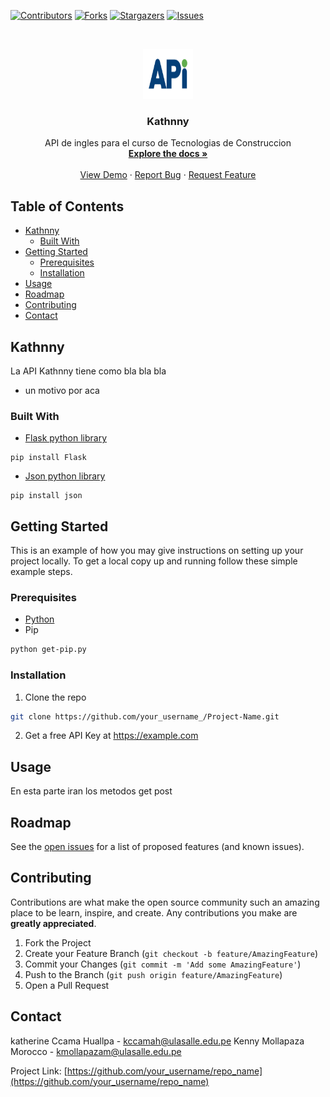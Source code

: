 <!--
*** Thanks for checking out this README Template. If you have a suggestion that would
*** make this better, please fork the repo and create a pull request or simply open
*** an issue with the tag "enhancement".
*** Thanks again! Now go create something AMAZING! :D
-->





<!-- PROJECT SHIELDS -->
<!--
*** I'm using markdown "reference style" links for readability.
*** Reference links are enclosed in brackets [ ] instead of parentheses ( ).
*** See the bottom of this document for the declaration of the reference variables
*** for contributors-url, forks-url, etc. This is an optional, concise syntax you may use.
*** https://www.markdownguide.org/basic-syntax/#reference-style-links
-->
[![Contributors][contributors-shield]][contributors-url]
[![Forks][forks-shield]][forks-url]
[![Stargazers][stars-shield]][stars-url]
[![Issues][issues-shield]][issues-url]



<!-- PROJECT LOGO -->
<br />
<p align="center">
  <a href="https://github.com/kenny181920/TecnologiasConstruccion/tree/master/Proyecto%20Kathnny">
    <img src="Imagenes/logo.png" alt="Logo" width="80" height="80">
  </a>

  <h3 align="center">Kathnny</h3>

  <p align="center">
    API de ingles para el curso de Tecnologias de Construccion
    <br />
    <a href="https://github.com/kenny181920/TecnologiasConstruccion/tree/master/Proyecto%20Kathnny"><strong>Explore the docs »</strong></a>
    <br />
    <br />
    <a href="https://github.com/kenny181920/TecnologiasConstruccion/tree/master/Proyecto%20Kathnny">View Demo</a>
    ·
    <a href="https://github.com/kenny181920/TecnologiasConstruccion/tree/master/Proyecto%20Kathnny/issues">Report Bug</a>
    ·
    <a href="https://github.com/kenny181920/TecnologiasConstruccion/tree/master/Proyecto%20Kathnny/issues">Request Feature</a>
  </p>
</p>



<!-- TABLE OF CONTENTS -->
## Table of Contents

* [Kathnny](#about-the-project)
  * [Built With](#built-with)
* [Getting Started](#getting-started)
  * [Prerequisites](#prerequisites)
  * [Installation](#installation)
* [Usage](#usage)
* [Roadmap](#roadmap)
* [Contributing](#contributing)
* [Contact](#contact)



<!-- ABOUT THE PROJECT -->
## Kathnny

<!--[![Product Name Screen Shot][product-screenshot]](https://example.com)-->

La API Kathnny tiene como bla bla bla
* un motivo por aca

### Built With
* [Flask python library](https://pypi.org/project/Flask/)
```
pip install Flask
```
* [Json python library](https://pypi.org/project/json5/)
```
pip install json
```


<!-- GETTING STARTED -->
## Getting Started

This is an example of how you may give instructions on setting up your project locally.
To get a local copy up and running follow these simple example steps.

### Prerequisites

* [Python](https://www.python.org/)
* Pip
```sh
python get-pip.py
```

### Installation

1. Clone the repo
```sh
git clone https://github.com/your_username_/Project-Name.git
```
2. Get a free API Key at https://example.com

<!-- USAGE EXAMPLES -->
## Usage

En esta parte iran los metodos get post



<!-- ROADMAP -->
## Roadmap

See the [open issues](https://github.com/othneildrew/Best-README-Template/issues) for a list of proposed features (and known issues).



<!-- CONTRIBUTING -->
## Contributing

Contributions are what make the open source community such an amazing place to be learn, inspire, and create. Any contributions you make are **greatly appreciated**.

1. Fork the Project
2. Create your Feature Branch (`git checkout -b feature/AmazingFeature`)
3. Commit your Changes (`git commit -m 'Add some AmazingFeature'`)
4. Push to the Branch (`git push origin feature/AmazingFeature`)
5. Open a Pull Request



<!-- CONTACT -->
## Contact

katherine Ccama Huallpa - kccamah@ulasalle.edu.pe
Kenny Mollapaza Morocco - kmollapazam@ulasalle.edu.pe

Project Link: [https://github.com/your_username/repo_name](https://github.com/your_username/repo_name)



<!-- MARKDOWN LINKS & IMAGES -->
<!-- https://www.markdownguide.org/basic-syntax/#reference-style-links -->
[contributors-shield]: https://img.shields.io/github/contributors/othneildrew/Best-README-Template.svg?style=flat-square
[contributors-url]: https://github.com/othneildrew/Best-README-Template/graphs/contributors
[forks-shield]: https://img.shields.io/github/forks/othneildrew/Best-README-Template.svg?style=flat-square
[forks-url]: https://github.com/othneildrew/Best-README-Template/network/members
[stars-shield]: https://img.shields.io/github/stars/othneildrew/Best-README-Template.svg?style=flat-square
[stars-url]: https://github.com/othneildrew/Best-README-Template/stargazers
[issues-shield]: https://img.shields.io/github/issues/othneildrew/Best-README-Template.svg?style=flat-square
[issues-url]: https://github.com/othneildrew/Best-README-Template/issues
[license-shield]: https://img.shields.io/github/license/othneildrew/Best-README-Template.svg?style=flat-square
[license-url]: https://github.com/othneildrew/Best-README-Template/blob/master/LICENSE.txt
[linkedin-shield]: https://img.shields.io/badge/-LinkedIn-black.svg?style=flat-square&logo=linkedin&colorB=555
[linkedin-url]: https://linkedin.com/in/othneildrew
[product-screenshot]: images/screenshot.png